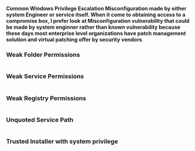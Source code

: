 
**Common Windows Privilege Escalation Misconfiguration made by either system Engineer or service itself.
When it come to obtaining access to a compromise box, I prefer look at Misconfiguration vulnerability that could be  made by system enginner rather than known vulnerability because these days most enterprise level organizations have patch management solution and virtual patching  offer by security vendors**.

### Weak Folder Permissions
```
```

### Weak Service Permissions
```
```

### Weak Registry Permissions
```
```

### Unquoted Service Path
```
```

### Trusted Installer with system privilege

```
```
